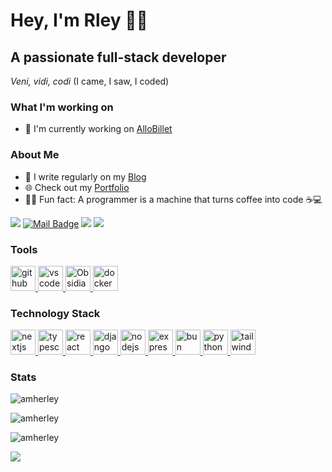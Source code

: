 # Hey, I'm Rley 👋🏼

## A passionate full-stack developer

*Veni, vidi, codi* (I came, I saw, I coded)

### What I'm working on
- 🌱 I'm currently working on [AlloBillet](https://amherley.vercel.app/)

### About Me
- 📝 I write regularly on my [Blog](https://amherley.vercel.app/blog)
- 🌐 Check out my [Portfolio](https://amherley.vercel.app/)
- 👨‍💻 Fun fact: A programmer is a machine that turns coffee into code ☕💻

[![](https://visitor-badge.laobi.icu/badge?page_id=10d3.10d3)](https://visitor-badge.laobi.icu/badge?page_id=10d3.10d3)
[![Mail Badge](https://img.shields.io/badge/-gmail-c14438?style=flat&logo=Gmail&logoColor=white&link=mailto:your-email@gmail.com)](mailto:marcherleyantoine@gmail.com)
[![](https://img.shields.io/github/stars/10d3?color=fefb7b&logo=Undertale)](https://github-readme-stats.vercel.app/api?username=10d3&hide_title=false&hide_border=true&show_icons=true&include_all_commits=true&line_height=20&bg_color=0,EC6C6C,FFD479,FFFC79,73FA79&theme=graywhite&locale=cn)
[![](https://img.shields.io/github/followers/10d3?color=27da6b&logo=Handshake)](https://github.com/10d3?tab=followers)

### Tools

<a href="https://github.com" target="_blank"> <img src="https://cdn.jsdelivr.net/gh/devicons/devicon/icons/github/github-original.svg" alt="github" width="40" height="40"/> </a> <a href="https://code.visualstudio.com/" target="_blank"> <img src="https://cdn.jsdelivr.net/gh/devicons/devicon/icons/vscode/vscode-original.svg" alt="vscode" width="40" height="40"/> </a> <a href="https://obsidian.md/" target="_blank"> <img src="https://obsidian.md/favicon.ico" alt="Obsidian" width="40" height="40"/> </a> <a href="https://www.docker.com/" target="_blank"> <img src="https://www.docker.com/wp-content/uploads/2022/03/Moby-logo.png" alt="docker" width="40" height="40"/> </a>

### Technology Stack

<a href="https://nextjs.org/" target="_blank" rel="noreferrer"> <img src="https://cdn.jsdelivr.net/gh/devicons/devicon/icons/nextjs/nextjs-original.svg" alt="nextjs" width="40" height="40"/> </a> <a href="https://www.typescriptlang.org/" target="_blank" rel="noreferrer"> <img src="https://cdn.jsdelivr.net/gh/devicons/devicon/icons/typescript/typescript-original.svg" alt="typescript" width="40" height="40"/> </a> <a href="https://reactjs.org/" target="_blank" rel="noreferrer"> <img src="https://cdn.jsdelivr.net/gh/devicons/devicon/icons/react/react-original.svg" alt="react" width="40" height="40"/> </a> <a href="https://www.djangoproject.com/" target="_blank" rel="noreferrer"> <img src="https://cdn.worldvectorlogo.com/logos/django.svg" alt="django" width="40" height="40"/> </a> <a href="https://nodejs.org/" target="_blank" rel="noreferrer"> <img src="https://cdn.jsdelivr.net/gh/devicons/devicon/icons/nodejs/nodejs-original.svg" alt="nodejs" width="40" height="40"/> </a> <a href="https://expressjs.com/" target="_blank" rel="noreferrer"> <img src="https://cdn.jsdelivr.net/gh/devicons/devicon/icons/express/express-original.svg" alt="express" width="40" height="40"/> </a> <a href="https://bun.sh/" target="_blank" rel="noreferrer"> <img src="https://bun.sh/logo-light.png" alt="bun" width="40" height="40"/> </a> <a href="https://www.python.org/" target="_blank" rel="noreferrer"> <img src="https://cdn.jsdelivr.net/gh/devicons/devicon/icons/python/python-original.svg" alt="python" width="40" height="40"/> </a> <a href="https://tailwindcss.com/" target="_blank" rel="noreferrer"> <img src="https://www.vectorlogo.zone/logos/tailwindcss/tailwindcss-icon.svg" alt="tailwindcss" width="40" height="40"/> </a>

### Stats

<p><img src="https://github-readme-stats.vercel.app/api?username=10d3&theme=material-palenight&hide_border=false&include_all_commits=false&count_private=false" alt="amherley" /></p>
<p><img src="https://github-readme-streak-stats.herokuapp.com/?user=10d3&theme=material-palenight&hide_border=false" alt="amherley" /></p>
<p><img src="https://github-readme-stats.vercel.app/api/top-langs/?username=10d3&theme=material-palenight&hide_border=false&include_all_commits=false&count_private=false&layout=compact" alt="amherley" /></p>

![](https://github-profile-trophy.vercel.app/?username=10d3&theme=dracula&no-frame=false&no-bg=false&margin-w=4)

